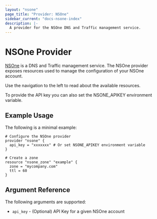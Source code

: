 ```yaml
---
layout: "nsone"
page_title: "Provider: NSOne"
sidebar_current: "docs-nsone-index"
description: |-
  A provider for the NSOne DNS and Traffic management service.
---
```


# NSOne Provider

[NSOne](https://ns1.com) is a DNS and Traffic management service. The NSOne
provider exposes resources used to manage the configuration of your NSOne account.

Use the navigation to the left to read about the available resources.

To provide the API key you can also set the NSONE_APIKEY environment variable.

## Example Usage

The following is a minimal example:

```
# Configure the NSOne provider
provider "nsone" {
  api_key = "xxxxxxx" # Or set NSONE_APIKEY environment variable
}

# Create a zone
resource "nsone_zone" "example" {
  zone = "mycompany.com"
  ttl = 60
}
```

## Argument Reference

The following arguments are supported:

* `api_key` - (Optional) API Key for a given NSOne account
